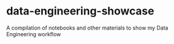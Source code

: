 # data-engineering-showcase
A compilation of notebooks and other materials to show my Data Engineering workflow
